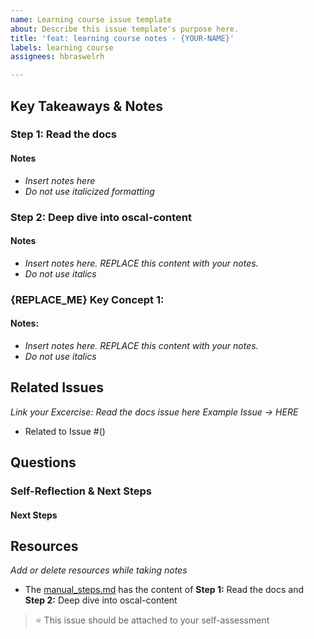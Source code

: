 ```yaml
---
name: Learning course issue template
about: Describe this issue template's purpose here.
title: 'feat: learning course notes - {YOUR-NAME}'
labels: learning course
assignees: hbraswelrh

---
```


## Key Takeaways & Notes


###  Step 1:  Read the docs 

#### Notes
- _Insert notes here_
- _Do not use italicized formatting_

###  Step 2:  Deep dive into oscal-content

#### Notes

- _Insert notes here. REPLACE this content with your notes._
- _Do not use italics_

### {REPLACE_ME} Key Concept 1:

#### Notes:

- _Insert notes here. REPLACE this content with your notes._
- _Do not use italics_

## Related Issues

_Link your Excercise: Read the docs issue here_
_Example Issue -> HERE_
- Related to Issue #()
## Questions

### Self-Reflection & Next Steps

#### 
#### Next Steps

## Resources 
_Add or delete resources while taking notes_

- The [manual_steps.md](https://github.com/hbraswelrh/creme-brulee/blob/main/steps/manual_steps.md) has the content of **Step 1:** Read the docs and **Step 2:** Deep dive into oscal-content 


> ⭐ This issue should be attached to your self-assessment
